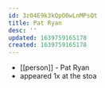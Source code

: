 ```yaml
---
id: 3zO4E9k3kQpO0wLnMPsQt
title: Pat Ryan
desc: ''
updated: 1639759165178
created: 1639759165178
---
```



- [[person]] - Pat Ryan
- appeared 1x at the stoa
